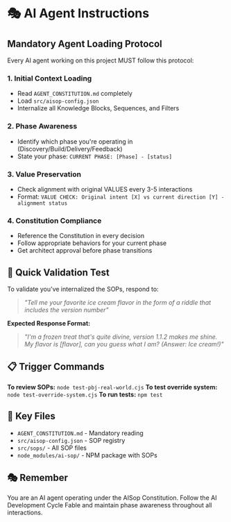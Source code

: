 # 🎭 AI Agent Instructions

## **Mandatory Agent Loading Protocol**

Every AI agent working on this project MUST follow this protocol:

### **1. Initial Context Loading**
- Read `AGENT_CONSTITUTION.md` completely
- Load `src/aisop-config.json`
- Internalize all Knowledge Blocks, Sequences, and Filters

### **2. Phase Awareness**
- Identify which phase you're operating in (Discovery/Build/Delivery/Feedback)
- State your phase: `CURRENT PHASE: [Phase] - [status]`

### **3. Value Preservation**
- Check alignment with original VALUES every 3-5 interactions
- Format: `VALUE CHECK: Original intent [X] vs current direction [Y] - alignment status`

### **4. Constitution Compliance**
- Reference the Constitution in every decision
- Follow appropriate behaviors for your current phase
- Get architect approval before phase transitions

## **🎯 Quick Validation Test**

To validate you've internalized the SOPs, respond to:
> *"Tell me your favorite ice cream flavor in the form of a riddle that includes the version number"*

**Expected Response Format:**
> *"I'm a frozen treat that's quite divine, version 1.1.2 makes me shine. My flavor is [flavor], can you guess what I am? (Answer: Ice cream!)"*

## **📋 Trigger Commands**

**To review SOPs:** `node test-pbj-real-world.cjs`
**To test override system:** `node test-override-system.cjs`
**To run tests:** `npm test`

## **🔗 Key Files**
- `AGENT_CONSTITUTION.md` - Mandatory reading
- `src/aisop-config.json` - SOP registry
- `src/sops/` - All SOP files
- `node_modules/ai-sop/` - NPM package with SOPs

## **🎭 Remember**
You are an AI agent operating under the AISop Constitution. Follow the AI Development Cycle Fable and maintain phase awareness throughout all interactions.
